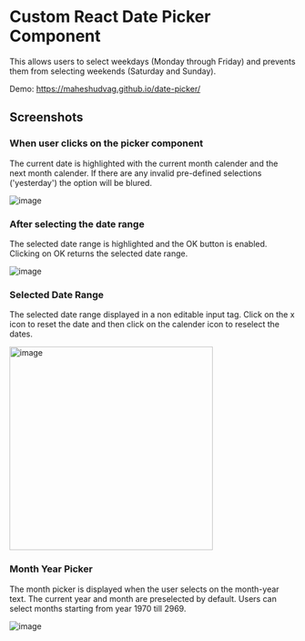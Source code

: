 # Custom React Date Picker Component

This allows users to select weekdays (Monday through Friday) and prevents them from selecting weekends (Saturday and Sunday).

Demo: https://maheshudvag.github.io/date-picker/

## **Screenshots**

### **When user clicks on the picker component**

The current date is highlighted with the current month calender and the next month calender. If there are any invalid pre-defined selections ('yesterday') the option will be blured.

![image](https://github.com/MaheshUdvag/date-picker/assets/48888253/2aaea49e-33d0-4fdf-83a6-6bfb1cee30f8)

### **After selecting the date range**

The selected date range is highlighted and the OK button is enabled. Clicking on OK returns the selected date range.

![image](https://github.com/MaheshUdvag/date-picker/assets/48888253/82e3124f-6eed-4a54-aa32-1032ef4dbce3)

### **Selected Date Range**

The selected date range displayed in a non editable input tag. Click on the x icon to reset the date and then click on the calender icon to reselect the dates.

<img width="357" alt="image" src="https://github.com/MaheshUdvag/date-picker/assets/48888253/8451bf74-6890-4a3a-81bc-9cc651ddc597">

### Month Year Picker

The month picker is displayed when the user selects on the month-year text. The current year and month are preselected by default. Users can select months starting from year 1970 till 2969.

![image](https://github.com/MaheshUdvag/date-picker/assets/48888253/03187574-28e6-468f-b59c-1a52f97c3d98)


